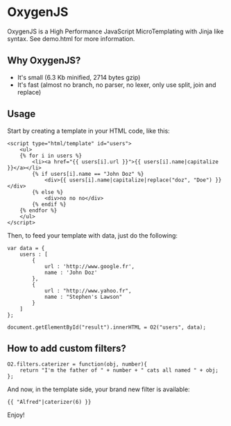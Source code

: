 OxygenJS
========

OxygenJS is a High Performance JavaScript MicroTemplating with Jinja like syntax. 
See demo.html for more information.

Why OxygenJS?
-------------

- It's small (6.3 Kb minified, 2714 bytes gzip)
- It's fast (almost no branch, no parser, no lexer, only use split, join and replace)

Usage
-----
Start by creating a template in your HTML code, like this:

	<script type="html/template" id="users">
		<ul>
		{% for i in users %}
			<li><a href="{{ users[i].url }}">{{ users[i].name|capitalize }}</a></li>
			{% if users[i].name == "John Doz" %}
				<div>{{ users[i].name|capitalize|replace("doz", "Doe") }}</div>
			{% else %}
				<div>no no no</div>
			{% endif %}
		{% endfor %}
		</ul>
	</script>

Then, to feed your template with data, just do the following:

	var data = {
		users : [
			{
				url : 'http://www.google.fr',
				name : 'John Doz'
			},
			{
				url : "http://www.yahoo.fr",
				name : "Stephen's Lawson"
			}
		]
	};

	document.getElementById("result").innerHTML = O2("users", data);


How to add custom filters?
--------------------------

	O2.filters.caterizer = function(obj, number){
		return "I'm the father of " + number + " cats all named " + obj;
	};

And now, in the template side, your brand new filter is available:

	{{ "Alfred"|caterizer(6) }}

Enjoy!
